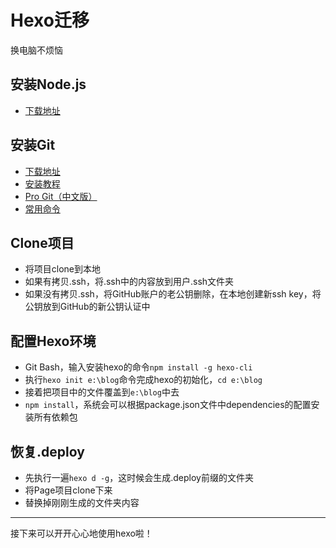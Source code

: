 # Hexo迁移

换电脑不烦恼

## 安装Node.js

* [下载地址](https://nodejs.org/en/download/)

## 安装Git

* [下载地址](https://git-scm.com/download/)
* [安装教程](http://jingyan.baidu.com/article/90895e0fb3495f64ed6b0b50.html)
* [Pro Git（中文版）](http://git.oschina.net/progit/)
* [常用命令](http://blog.csdn.net/u011974987/article/details/50973740)


## Clone项目

* 将项目clone到本地
* 如果有拷贝.ssh，将.ssh中的内容放到用户.ssh文件夹
* 如果没有拷贝.ssh，将GitHub账户的老公钥删除，在本地创建新ssh key，将公钥放到GitHub的新公钥认证中

## 配置Hexo环境

* Git Bash，输入安装hexo的命令`npm install -g hexo-cli`
* 执行`hexo init e:\blog`命令完成hexo的初始化，`cd e:\blog`
* 接着把项目中的文件覆盖到`e:\blog`中去
* `npm install`，系统会可以根据package.json文件中dependencies的配置安装所有依赖包

## 恢复.deploy

* 先执行一遍`hexo d -g`，这时候会生成.deploy前缀的文件夹
* 将Page项目clone下来
* 替换掉刚刚生成的文件夹内容

------

接下来可以开开心心地使用hexo啦！